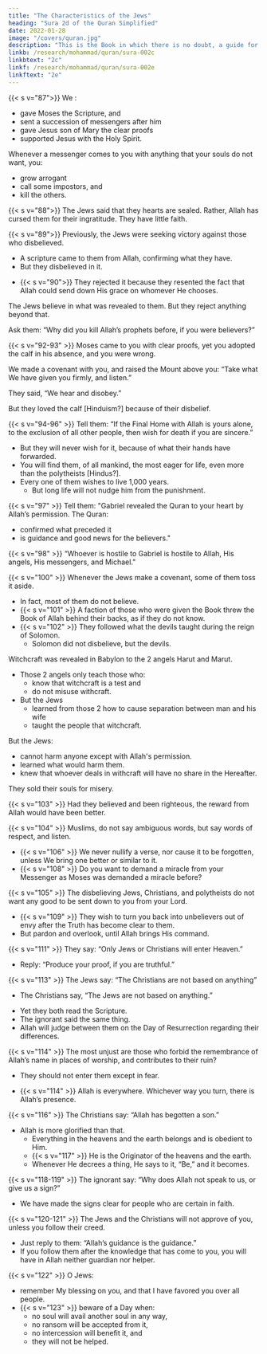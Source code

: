 ```yaml
---
title: "The Characteristics of the Jews"
heading: "Sura 2d of the Quran Simplified"
date: 2022-01-28
image: "/covers/quran.jpg"
description: "This is the Book in which there is no doubt, a guide for the righteous."
linkb: /research/mohammad/quran/sura-002c
linkbtext: "2c"
linkf: /research/mohammad/quran/sura-002e
linkftext: "2e"
---
```



{{< s v="87">}} We :
- gave Moses the Scripture, and
- sent a succession of messengers after him
- gave Jesus son of Mary the clear proofs
- supported Jesus with the Holy Spirit. 

Whenever a messenger comes to you with anything that your souls do not want, you:
- grow arrogant
- call some impostors, and
- kill the others.

{{< s v="88">}} The Jews said that they hearts are sealed. Rather, Allah has cursed them for their ingratitude. They have little faith.

{{< s v="89">}} Previously, the Jews were seeking victory against those who disbelieved. 
- A scripture came to them from Allah, confirming what they have.
- But <!-- when there came to them what they recognized, --> they disbelieved in it. 
<!-- So Allah’s curse is upon the disbelievers. -->
- {{< s v="90">}} They rejected it because they resented the fact that Allah could send down His grace on whomever He chooses. 
<!-- 90. Miserable is what they sold their souls for—rejecting what Allah has revealed, out of  -->

<!-- Thus they incurred wrath upon wrath. And there is a demeaning punishment for the disbelievers. -->
<!-- And when it is said to them, “Believe in what Allah has revealed,” --> 

The Jews believe in what was revealed to them. But they reject anything beyond that. <!-- , although it is the truth which confirms what they have.  -->

Ask them: “Why did you kill Allah’s prophets before, if you were believers?”

{{< s v="92-93" >}} Moses came to you with clear proofs, yet you adopted the calf in his absence, and you were wrong.

We made a covenant with you, and raised the Mount above you: “Take what We have given you firmly, and listen.” 

They said, “We hear and disobey.” 

But they loved the calf [Hinduism?] because of their disbelief. 

<!-- Say: “Wretched is what your faith commands you to do, if you are believers.” -->


{{< s v="94-96" >}} Tell them: “If the Final Home with Allah is yours alone, to the exclusion of all other people, then wish for death if you are sincere.”
- But they will never wish for it, because of what their hands have forwarded. 
- You will find them, of all mankind, the most eager for life, even more than the polytheists [Hindus?]. 
- Every one of them wishes to live 1,000 years. 
  - But long life will not nudge him from the punishment.


{{< s v="97" >}} Tell them: "Gabriel revealed the Quran to your heart by Allah’s permission. The Quran:
- confirmed what preceded it
- is guidance and good news for the believers."

{{< s v="98" >}} “Whoever is hostile to Gabriel is hostile to Allah, His angels, His messengers, and Michael."

<!-- 99. We have revealed to you clear signs, and none rejects them except the sinners. -->

{{< s v="100" >}} Whenever the Jews make a covenant, some of them toss it aside. 
- In fact, most of them do not believe.
- {{< s v="101" >}} <!-- And when there came to them a messenger from Allah, confirming what they had, --> A faction of those who were given the Book threw the Book of Allah behind their backs, as if they do not know.
- {{< s v="102" >}} They followed what the devils taught during the reign of Solomon. 
  - Solomon did not disbelieve, but the devils. 

Witchcraft was revealed in Babylon to the 2 angels Harut and Marut.
- Those 2 angels only teach those who:
  - know that witchcraft is a test and
  - do not misuse withcraft.
- But the Jews 
  - learned from those 2 how to cause separation between man and his wife
  - taught the people that witchcraft.

But the Jews:
- cannot harm anyone except with Allah's permission. 
- learned what would harm them.
- knew that whoever deals in withcraft will have no share in the Hereafter. 

They sold their souls for misery. 

{{< s v="103" >}} Had they believed and been righteous, the reward from Allah would have been better.

{{< s v="104" >}} Muslims, do not say ambiguous words, but say words of respect, and listen.
- {{< s v="106" >}} We never nullify a verse, nor cause it to be forgotten, unless We bring one better or similar to it.
- {{< s v="108" >}} Do you want to demand a miracle from your Messenger as Moses was demanded a miracle before? 

{{< s v="105" >}} The disbelieving Jews, Christians, and polytheists do not want any good to be sent down to you from your Lord.
<!-- Whoever exchanges faith for disbelief has strayed from the right path. -->
- {{< s v="109" >}} They wish to turn you back into unbelievers out of envy after the Truth has become clear to them. 
- But pardon and overlook, until Allah brings His command.

<!-- 110. And perform the prayer, and give alms. 
Whatever good you forward for yourselves, you will find it with Allah. Allah is Seeing of everything you do. -->

{{< s v="111" >}} They say: “Only Jews or Christians will enter Heaven.” 
- Reply: “Produce your proof, if you are truthful.”

{{< s v="113" >}} The Jews say: “The Christians are not based on anything”
- The Christians say, “The Jews are not based on anything.” 
<!-- 112. Anyone who submits himself to Allah, and does good, will have his reward with his Lord.  -->
- Yet they both read the Scripture. 
- The ignorant said the same thing. 
- Allah will judge between them on the Day of Resurrection regarding their differences.

{{< s v="114" >}} The most unjust are those who forbid the remembrance of Allah’s name in places of worship, and contributes to their ruin? 
- They should not enter them except in fear. 
<!-- For them is disgrace in this world, and for them
is a terrible punishment in the Hereafter.
 -->
- {{< s v="114" >}} Allah is everywhere. Whichever way you turn, there is Allah’s presence. 

{{< s v="116" >}} The Christians say: “Allah has begotten a son.” 
- Allah is more glorified than that. 
  - Everything in the heavens and the earth belongs and is obedient to Him.
  - {{< s v="117" >}} He is the Originator of the heavens and the earth. 
  - Whenever He decrees a thing, He says to it, “Be,” and it becomes.

{{< s v="118-119" >}} The ignorant say: “Why does Allah not speak to us, or give us a sign?” 
- We have made the signs clear for people who are certain in faith.
<!-- Thus said those who were before them. Their hearts are alike.  -->

{{< s v="120-121" >}}  <!-- We have sent you with the truth—bringing good news, and giving warnings. You will
not be questioned about the inmates of Hell. --> The Jews and the Christians will not approve of you, unless you follow their creed.
- Just reply to them: “Allah’s guidance is the guidance.”
- If you follow them after the knowledge that has come to you, you will have in Allah neither guardian nor helper.

<!-- {{< s v="121" >}} Those to whom We have given the Scripture follow it, as it ought to be followed--these believe in it. But as for those who reject
it—these are the losers. -->

{{< s v="122" >}} O Jews:
- remember My blessing on you, and that I have favored you over all people.
- {{< s v="123" >}} beware of a Day when:
  - no soul will avail another soul in any way,
  - no ransom will be accepted from it,
  - no intercession will benefit it, and
  - they will not be helped.
